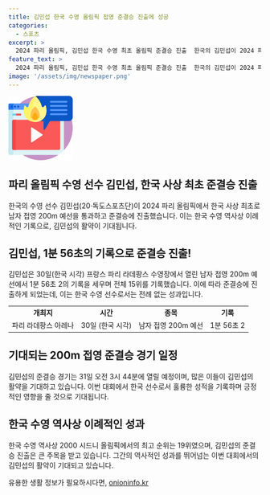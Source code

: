 ```yaml
---
title: 김민섭 한국 수영 올림픽 접영 준결승 진출에 성공
categories:
  - 스포츠
excerpt: >
  2024 파리 올림픽, 김민섭 한국 수영 최초 올림픽 준결승 진출  한국의 김민섭이 2024 파리 올림픽 수영 접영 남자 200m 예선에서 1분56초02으로 전체 15위를 기록하며 준결승에 진출했다. 이는 한국 수영사상 최초의 올림픽 준결승 진출이다. 한국 선수의 역대 최고 성적을 갈아치울 가능성이 있는 김민섭의 준결승 경기는 31일 오전 3시 44분에 열릴 예정이다.
feature_text: >
  2024 파리 올림픽, 김민섭 한국 수영 최초 올림픽 준결승 진출  한국의 김민섭이 2024 파리 올림픽 수영 접영 남자 200m 예선에서 1분56초02으로 전체 15위를 기록하며 준결승에 진출했다. 이는 한국 수영사상 최초의 올림픽 준결승 진출이다. 한국 선수의 역대 최고 성적을 갈아치울 가능성이 있는 김민섭의 준결승 경기는 31일 오전 3시 44분에 열릴 예정이다.
image: '/assets/img/newspaper.png'
---
```


<p><img src="/assets/img/news.png" alt="rentncar 속보" /></p>

<h2>파리 올림픽 수영 선수 김민섭, 한국 사상 최초 준결승 진출</h2>

<p data-ke-size="size16">한국의 수영 선수 김민섭(20·독도스포츠단)이 2024 파리 올림픽에서 한국 사상 최초로 남자 접영 200m 예선을 통과하고 준결승에 진출했습니다. 이는 한국 수영 역사상 이례적인 기록으로, 김민섭의 활약이 기대됩니다.</p>

<h2>김민섭, 1분 56초의 기록으로 준결승 진출!</h2>

<p data-ke-size="size16">김민섭은 30일(한국 시각) 프랑스 파리 라데팡스 수영장에서 열린 남자 접영 200m 예선에서 1분 56초 2의 기록을 세우며 전체 15위를 기록했습니다. 이에 따라 준결승에 진출하게 되었는데, 이는 한국 수영 선수로서는 전례 없는 성과입니다.</p>

<table>
    <tr>
        <td style="text-align: center; height: 17px;"><b>개최지</b></td>
        <td style="text-align: center; height: 17px;"><b>시간</b></td>
        <td style="text-align: center; height: 17px;"><b>종목</b></td>
        <td style="text-align: center; height: 17px;"><b>기록</b></td>
    </tr>
    <tr>
        <td style="text-align: center;">파리 라데팡스 아레나</td>
        <td style="text-align: center;">30일 (한국 시각)</td>
        <td style="text-align: center;">남자 접영 200m 예선</td>
        <td style="text-align: center;">1분 56초 2</td>
    </tr>
</table>

<h2>기대되는 200m 접영 준결승 경기 일정</h2>

<p data-ke-size="size16">김민섭의 준결승 경기는 31일 오전 3시 44분에 열릴 예정이며, 많은 이들이 김민섭의 활약을 기대하고 있습니다. 이번 대회에서 한국 선수로서 훌륭한 성적을 기록하며 긍정적인 영향을 줄 것으로 기대됩니다.</p>

<h2>한국 수영 역사상 이례적인 성과</h2>

<p data-ke-size="size16">한국 수영 역사상 2000 시드니 올림픽에서의 최고 순위는 19위였으며, 김민섭의 준결승 진출은 큰 주목을 받고 있습니다. 그간의 역사적인 성과를 뛰어넘는 이번 대회에서의 김민섭의 활약이 기대되고 있습니다.</p>
유용한 생활 정보가 필요하시다면, <a href="https://onioninfo.kr" rel="dofollow">onioninfo.kr</a>


